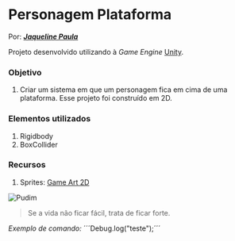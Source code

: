 # Personagem Plataforma

Por: ***[Jaqueline Paula](https://www.linkedin.com/in/jaqueline-paula-829778174)***

Projeto desenvolvido utilizando à *Game Engine* [Unity](https://unity.com/pt).

### Objetivo
1. Criar um sistema em que um personagem fica em cima de uma plataforma. Esse projeto foi construído em 2D.

### Elementos utilizados
1. Rigidbody
2. BoxCollider

### Recursos
1. Sprites: [Game Art 2D](https://www.gameart2d.com)

![Pudim](http://pudim.com.br/pudim.jpg)

>Se a vida não ficar fácil, trata de ficar forte.

*Exemplo de comando:*
´´´Debug.log("teste");´´´

